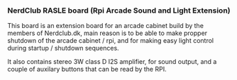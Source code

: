 ### NerdClub RASLE board (Rpi Arcade Sound and Light Extension)

This board is an extension board for an arcade cabinet build by the members of Nerdclub.dk, main reason is to be able to make propper shutdown of the arcade cabinet / rpi, and for making easy light control during startup / shutdown sequences.

It also contains stereo 3W class D I2S amplifier, for sound output, and a couple of auxilary buttons that can be read by the RPI.
